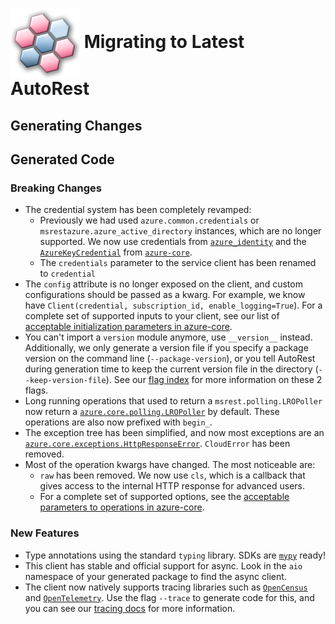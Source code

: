 # <img align="center" src="../images/logo.png">  Migrating to Latest AutoRest

## Generating Changes

## Generated Code

### Breaking Changes

* The credential system has been completely revamped:
    - Previously we had used `azure.common.credentials` or `msrestazure.azure_active_directory` instances, which
    are no longer supported. We now use credentials from [`azure_identity`][azure_identity_credentials] and the [`AzureKeyCredential`][azure_key_credential] from
    [`azure-core`][azure_core_library].
    - The `credentials` parameter to the service client has been renamed to `credential`
* The `config` attribute is no longer exposed on the client, and custom configurations should be passed as a kwarg. For example, we know have `Client(credential, subscription_id, enable_logging=True`).
For a complete set of supported inputs to your client, see our list of [acceptable initialization parameters in azure-core][azure_core_init_parameters].
* You can't import a `version` module anymore, use `__version__` instead. Additionally, we only generate a version file if you specify a package version on the command line (`--package-version`), or you
tell AutoRest during generation time to keep the current version file in the directory (`--keep-version-file`). See our [flag index][flag_index] for more information on these 2 flags.
* Long running operations that used to return  a `msrest.polling.LROPoller` now return a [`azure.core.polling.LROPoller`][lro_poller_docs] by default. These operations are also now prefixed with `begin_`.
* The exception tree has been simplified, and now most exceptions are an [`azure.core.exceptions.HttpResponseError`][http_response_error]. `CloudError` has been removed.
* Most of the operation kwargs have changed. The most noticeable are:
    - `raw` has been removed. We now use `cls`, which is a callback that gives access to the internal HTTP response for advanced users.
    - For a complete set of supported options, see the [acceptable parameters to operations in azure-core][azure_core_operation_parameters].

### New Features

* Type annotations using the standard `typing` library. SDKs are [`mypy`][mypy] ready!
* This client has stable and official support for async. Look in the `aio` namespace of your generated package to find the async client.
* The client now natively supports tracing libraries such as [`OpenCensus`][open_census] and [`OpenTelemetry`][open_telemetry]. Use the flag `--trace` to generate
code for this, and you can see our [tracing docs][tracing_docs] for more information.


<!-- LINKS -->
[azure_identity_credentials]: https://github.com/Azure/azure-sdk-for-python/tree/master/sdk/identity/azure-identity#credentials
[azure_key_credential]: https://docs.microsoft.com/en-us/python/api/azure-core/azure.core.credentials.azurekeycredential?view=azure-python
[azure_core_library]: https://pypi.org/project/azure-core/
[azure_core_init_parameters]: https://github.com/Azure/azure-sdk-for-python/blob/master/sdk/core/azure-core/CLIENT_LIBRARY_DEVELOPER.md#available-policies
[flag_index]: https://github.com/Azure/autorest/blob/new_docs/docs/generate/flags.md
[lro_poller_docs]: https://docs.microsoft.com/en-us/python/api/azure-core/azure.core.polling.lropoller?view=azure-python
[http_response_error]: https://docs.microsoft.com/en-us/python/api/azure-core/azure.core.exceptions.httpresponseerror?view=azure-python
[azure_core_operation_parameters]: https://github.com/Azure/azure-sdk-for-python/blob/master/sdk/core/azure-core/CLIENT_LIBRARY_DEVELOPER.md#available-policies
[mypy]: https://mypy.readthedocs.io/en/stable/introduction.html
[open_census]: https://opencensus.io/
[open_telemetry]: https://opentelemetry.io/
[tracing_docs]: ../client/tracing.md